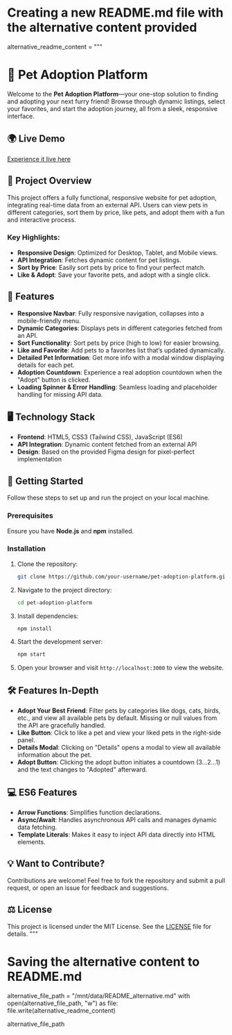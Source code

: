 # Creating a new README.md file with the alternative content provided

alternative_readme_content = """
# 🐶 Pet Adoption Platform

Welcome to the **Pet Adoption Platform**—your one-stop solution to finding and adopting your next furry friend! Browse through dynamic listings, select your favorites, and start the adoption journey, all from a sleek, responsive interface.

## 🌍 Live Demo
[Experience it live here](#)

## 🚀 Project Overview

This project offers a fully functional, responsive website for pet adoption, integrating real-time data from an external API. Users can view pets in different categories, sort them by price, like pets, and adopt them with a fun and interactive process.

### Key Highlights:
- **Responsive Design**: Optimized for Desktop, Tablet, and Mobile views.
- **API Integration**: Fetches dynamic content for pet listings.
- **Sort by Price**: Easily sort pets by price to find your perfect match.
- **Like & Adopt**: Save your favorite pets, and adopt with a single click.

## 🔑 Features

- **Responsive Navbar**: Fully responsive navigation, collapses into a mobile-friendly menu.
- **Dynamic Categories**: Displays pets in different categories fetched from an API.
- **Sort Functionality**: Sort pets by price (high to low) for easier browsing.
- **Like and Favorite**: Add pets to a favorites list that’s updated dynamically.
- **Detailed Pet Information**: Get more info with a modal window displaying details for each pet.
- **Adoption Countdown**: Experience a real adoption countdown when the "Adopt" button is clicked.
- **Loading Spinner & Error Handling**: Seamless loading and placeholder handling for missing API data.

## 🖥️ Technology Stack

- **Frontend**: HTML5, CSS3 (Tailwind CSS), JavaScript (ES6)
- **API Integration**: Dynamic content fetched from an external API
- **Design**: Based on the provided Figma design for pixel-perfect implementation

## 🔧 Getting Started

Follow these steps to set up and run the project on your local machine.

### Prerequisites

Ensure you have **Node.js** and **npm** installed.

### Installation

1. Clone the repository:
    ```bash
    git clone https://github.com/your-username/pet-adoption-platform.git
    ```
2. Navigate to the project directory:
    ```bash
    cd pet-adoption-platform
    ```
3. Install dependencies:
    ```bash
    npm install
    ```
4. Start the development server:
    ```bash
    npm start
    ```
5. Open your browser and visit `http://localhost:3000` to view the website.

## 🛠️ Features In-Depth

- **Adopt Your Best Friend**: Filter pets by categories like dogs, cats, birds, etc., and view all available pets by default. Missing or null values from the API are gracefully handled.
- **Like Button**: Click to like a pet and view your liked pets in the right-side panel.
- **Details Modal**: Clicking on "Details" opens a modal to view all available information about the pet.
- **Adopt Button**: Clicking the adopt button initiates a countdown (3...2...1) and the text changes to "Adopted" afterward.

## 💻 ES6 Features

- **Arrow Functions**: Simplifies function declarations.
- **Async/Await**: Handles asynchronous API calls and manages dynamic data fetching.
- **Template Literals**: Makes it easy to inject API data directly into HTML elements.

## 💡 Want to Contribute?

Contributions are welcome! Feel free to fork the repository and submit a pull request, or open an issue for feedback and suggestions.

## ⚖️ License

This project is licensed under the MIT License. See the [LICENSE](LICENSE) file for details.
"""

# Saving the alternative content to README.md
alternative_file_path = "/mnt/data/README_alternative.md"
with open(alternative_file_path, "w") as file:
    file.write(alternative_readme_content)

alternative_file_path
